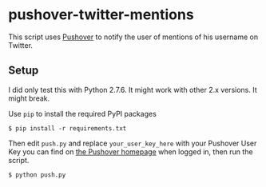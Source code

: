 # pushover-twitter-mentions

This script uses [Pushover][1] to notify the user of mentions of his username on Twitter.

## Setup

I did only test this with Python 2.7.6. It might work with other 2.x versions. It might break.

Use `pip` to install the required PyPI packages

```
$ pip install -r requirements.txt
```

Then edit `push.py` and replace `your_user_key_here` with your Pushover User Key you can find on [the Pushover homepage][1] when logged in, then run the script.

```
$ python push.py
```

[1]: https://pushover.net
